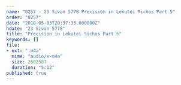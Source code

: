 ```yaml
---
name: "0257 - 23 Sivan 5778 Precision in Lekutei Sichos Part 5"
order: "0257"
date: "2018-05-03T20:37:33.000000Z"
hdate: "23 Sivan 5778"
title: "Precision in Lekutei Sichos Part 5"
keywords: []
file:
- ext: ".m4a"
  mime: "audio/x-m4a"
  size: 2602587
  duration: "5:12"
published: true
---
```



